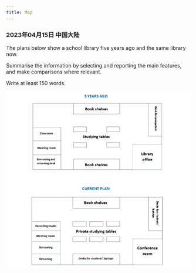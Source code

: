 ```yaml
---
title: Map
---
```

### 2023年04月15日 中国大陆

The plans below show a school library five years ago and the same library now.

Summarise the information by selecting and reporting the main features, and make comparisons where relevant.

Write at least 150 words. 

![20230415](./images/20230415.jpg) 
